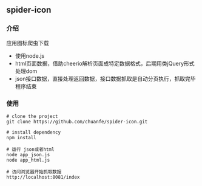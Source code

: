 ## spider-icon

### 介绍

应用图标爬虫下载

* 使用node.js
* html页面数据，借助cheerio解析页面成特定数据格式，后期用类jQuery形式处理dom
* json接口数据，直接处理返回数据，接口数据抓取是自动分页执行，抓取完毕程序结束


### 使用

```console
# clone the project
git clone https://github.com/chuanfe/spider-icon.git

# install dependency
npm install

# 运行 json或者html
node app_json.js
node app_html.js

# 访问浏览器开始抓取数据
http://localhost:8081/index
```


